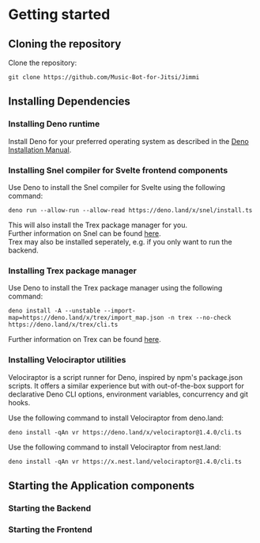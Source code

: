 # Getting started

## Cloning the repository
Clone the repository:  
  
`git clone https://github.com/Music-Bot-for-Jitsi/Jimmi`  

## Installing Dependencies

### Installing Deno runtime

Install Deno for your preferred operating system as described in the [Deno Installation Manual](https://deno.land/manual/getting_started/installation).  

### Installing Snel compiler for Svelte frontend components

Use Deno to install the Snel compiler for Svelte using the following command:  

`deno run --allow-run --allow-read https://deno.land/x/snel/install.ts` 
  
This will also install the Trex package manager for you.  
Further information on Snel can be found [here](https://github.com/crewdevio/Snel).  
Trex may also be installed seperately, e.g. if you only want to run the backend. 


### Installing Trex package manager

Use Deno to install the Trex package manager using the following command:  
  
`deno install -A --unstable --import-map=https://deno.land/x/trex/import_map.json -n trex --no-check https://deno.land/x/trex/cli.ts`  
  
Further information on Trex can be found [here](https://deno.land/x/trex@v1.10.0).

### Installing Velociraptor utilities
Velociraptor is a script runner for Deno, inspired by npm's package.json scripts. It offers a similar experience but with out-of-the-box support for declarative Deno CLI options, environment variables, concurrency and git hooks.

Use the following command to install Velociraptor from deno.land:  
  
`deno install -qAn vr https://deno.land/x/velociraptor@1.4.0/cli.ts`
  
Use the following command to install Velociraptor from nest.land:  
  
`deno install -qAn vr https://x.nest.land/velociraptor@1.4.0/cli.ts`

## Starting the Application components

### Starting the Backend

### Starting the Frontend